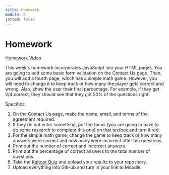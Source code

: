 ```yaml
---
title: Homework
module: 8
jotted: false
---
```


# Homework

<p><a href="//www.youtube.com/embed/o7hI70yPrpY" data-lity>Homework Video</a></p>

This week's homework incorporates JavaScript into your HTML pages. You are going to add some basic form validation on the Contact Us page. Then, you will add a fourth page, which has a simple math game. However, you will need to change it to keep track of how many the player gets correct and wrong. Also, show the user their final percentage. For example, if they get 2/4 correct, they should see that they got 50% of the questions right.

Specifics:

1. On the Contact Us page, make the name, email, and terms of the agreement required.
2. If they do not enter something, put the focus (you are going to have to do some research to complete this one) on that textbox and turn it red.
3. For the simple math game, change the game to keep track of how many answers were correct and how many were incorrect after ten questions.
4. Print out the number of correct and incorrect answers.
5. Print out the percentage of correct answers to the total number of questions.
6. Take the <a href="https://kahoot.it/challenge/04416611?challenge-id=84387498-97d5-4d82-ae4e-eabb1c94cf58_1601847641824" target="_new">Kahoot Quiz</a> and upload your results to your repository.
7. Upload everything into GitHub and turn in your link to Moodle.
